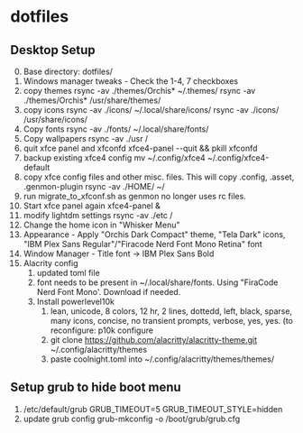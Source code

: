 # dotfiles

## Desktop Setup
0. Base directory: dotfiles/
1. Windows manager tweaks - Check the 1-4, 7 checkboxes
2. copy themes
    rsync -av ./themes/Orchis* ~/.themes/
    rsync -av ./themes/Orchis* /usr/share/themes/
3. copy icons
    rsync -av ./icons/ ~/.local/share/icons/
    rsync -av ./icons/ /usr/share/icons/
4. Copy fonts
    rsync -av ./fonts/   ~/.local/share/fonts/
5. Copy wallpapers
    rsync -av ./usr /
6. quit xfce panel and xfconfd
    xfce4-panel --quit && pkill xfconfd
7. backup existing xfce4 config
    mv ~/.config/xfce4  ~/.config/xfce4-default
8. copy xfce config files and other misc. files. This will copy .config, .asset, .genmon-plugin
    rsync -av ./HOME/ ~/
9. run migrate_to_xfconf.sh as genmon no longer uses rc files.
10. Start xfce panel again
    xfce4-panel &
11. modify lightdm settings
    rsync -av ./etc /
12. Change the home icon in "Whisker Menu"
13. Appearance - Apply "Orchis Dark Compact" theme, "Tela Dark" icons, "IBM Plex Sans Regular"/"Firacode Nerd Font Mono Retina" font
14. Window Manager - Title font -> IBM Plex Sans Bold
15. Alacrity config
    1. updated toml file
    2. font needs to be present in ~/.local/share/fonts. Using "FiraCode Nerd Font Mono'. Download if needed.
    3. Install powerlevel10k
        1. lean, unicode, 8 colors, 12 hr, 2 lines, dottedd, left, black, sparse, many icons, concise, no transient prompts,
            verbose, yes, yes. (to reconfigure: p10k configure
        2. git clone https://github.com/alacritty/alacritty-theme.git ~/.config/alacritty/themes
        3. paste coolnight.toml into ~/.config/alacritty/themes/themes/

## Setup grub to hide boot menu
1. /etc/default/grub
    GRUB_TIMEOUT=5
    GRUB_TIMEOUT_STYLE=hidden
2. update grub config
    grub-mkconfig -o /boot/grub/grub.cfg
